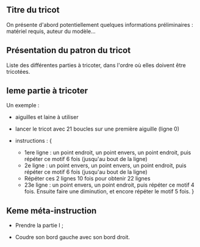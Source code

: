 <!-- proposition pour un modèle de présentation du fichier en langage bas-niveau final qui sera présenté à l'utilisateur -->


## Titre du tricot

On présente d'abord potentiellement quelques informations préliminaires : matériel requis, 
auteur du modèle...

## Présentation du patron du tricot

Liste des différentes parties à tricoter, dans l'ordre où elles doivent être tricotées.

## Ieme partie à tricoter

Un exemple : 

- aiguilles et laine à utiliser 

- lancer le tricot avec 21 boucles sur une première aiguille (ligne 0)

- instructions : {
	* 1ere ligne : un point endroit, un point envers, un point endroit, puis répéter ce motif 6 fois (jusqu'au bout de la ligne)
	* 2e ligne : un point envers, un point envers, un point endroit, puis répéter ce motif 6 fois (jusqu'au bout de la ligne)
	* Répéter ces 2 lignes 10 fois pour obtenir 22 lignes
 	* 23e ligne : un point envers, un point endroit, puis répéter ce motif 4 fois. Ensuite faire une diminution, et encore répéter le motif 5 fois.
}



## Keme méta-instruction

- Prendre la partie I ;

- Coudre son bord gauche avec son bord droit.
